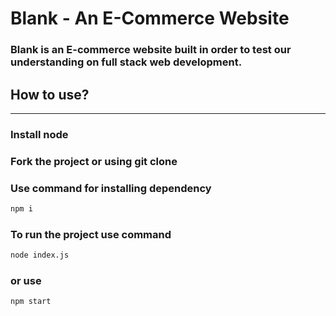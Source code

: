 # Blank - An E-Commerce Website

### Blank is an E-commerce website built in order to test our understanding on full stack web development.

## How to use?
---
### Install node
### Fork the project or using git clone
### Use command for installing dependency

``` bash
npm i 
```
### To run the project use command
``` bash
node index.js 
```
### or use
``` bash
npm start 
```
